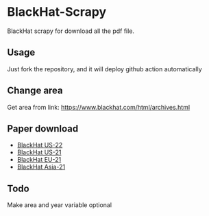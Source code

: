# BlackHat-Scrapy
BlackHat scrapy for download all the pdf file.

## Usage
Just fork the repository, and it will deploy github action automatically

## Change area
Get area from link: https://www.blackhat.com/html/archives.html

## Paper download
  - [BlackHat US-22](https://github.com/XiaoliChan/BlackHat-Scrapy/actions/runs/2866978489)
  - [BlackHat US-21](https://github.com/XiaoliChan/BlackHat-Scrapy/actions/runs/1817114484)  
  - [BlackHat EU-21](https://github.com/XiaoliChan/BlackHat-Scrapy/actions/runs/1817211042)  
  - [BlackHat Asia-21](https://github.com/XiaoliChan/BlackHat-Scrapy/actions/runs/1818054281)

## Todo
Make area and year variable optional
